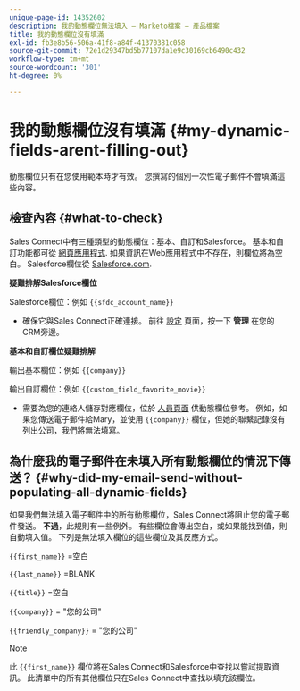 ```yaml
---
unique-page-id: 14352602
description: 我的動態欄位無法填入 — Marketo檔案 — 產品檔案
title: 我的動態欄位沒有填滿
exl-id: fb3e8b56-506a-41f8-a84f-41370381c058
source-git-commit: 72e1d29347bd5b77107da1e9c30169cb6490c432
workflow-type: tm+mt
source-wordcount: '301'
ht-degree: 0%

---
```


# 我的動態欄位沒有填滿 {#my-dynamic-fields-arent-filling-out}

動態欄位只有在您使用範本時才有效。 您撰寫的個別一次性電子郵件不會填滿這些內容。

## 檢查內容 {#what-to-check}

Sales Connect中有三種類型的動態欄位：基本、自訂和Salesforce。 基本和自訂功能都可從 [網頁應用程式](https://toutapp.com/login). 如果資訊在Web應用程式中不存在，則欄位將為空白。 Salesforce欄位從 [Salesforce.com](https://salesforce.com).

**疑難排解Salesforce欄位**

Salesforce欄位：例如 `{{sfdc_account_name}}`

* 確保它與Sales Connect正確連接。 前往 [設定](https://toutapp.com/login) 頁面，按一下 **管理** 在您的CRM旁邊。

**基本和自訂欄位疑難排解**

輸出基本欄位：例如 `{{company}}`

輸出自訂欄位：例如 `{{custom_field_favorite_movie}}`

* 需要為您的連絡人儲存對應欄位，位於 [人員頁面](https://toutapp.com/next#relationships) 供動態欄位參考。 例如，如果您傳送電子郵件給Mary，並使用 `{{company}}` 欄位，但她的聯繫記錄沒有列出公司，我們將無法填寫。

## 為什麼我的電子郵件在未填入所有動態欄位的情況下傳送？ {#why-did-my-email-send-without-populating-all-dynamic-fields}

如果我們無法填入電子郵件中的所有動態欄位，Sales Connect將阻止您的電子郵件發送。 **不過**，此規則有一些例外。 有些欄位會傳出空白，或如果能找到值，則自動填入值。 下列是無法填入欄位的這些欄位及其反應方式。

`{{first_name}}` =空白

`{{last_name}}` =BLANK

`{{title}}` =空白

`{{company}}` = &quot;您的公司&quot;

`{{friendly_company}}` = &quot;您的公司&quot;

>[!NOTE]
>
>此 `{{first_name}}` 欄位將在Sales Connect和Salesforce中查找以嘗試提取資訊。 此清單中的所有其他欄位只在Sales Connect中查找以填充該欄位。
